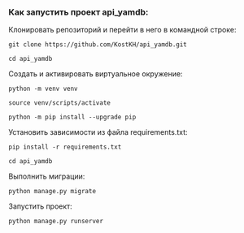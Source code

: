 ### Как запустить проект api_yamdb:

Клонировать репозиторий и перейти в него в командной строке:

```
git clone https://github.com/KostKH/api_yamdb.git
```

```
cd api_yamdb
```

Cоздать и активировать виртуальное окружение:

```
python -m venv venv
```

```
source venv/scripts/activate
```

```
python -m pip install --upgrade pip
```

Установить зависимости из файла requirements.txt:

```
pip install -r requirements.txt
```

```
cd api_yamdb
```
Выполнить миграции:

```
python manage.py migrate
```

Запустить проект:

```
python manage.py runserver
```